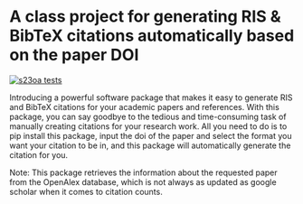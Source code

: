 # A class project for generating RIS & BibTeX citations automatically based on the paper DOI

[![s23oa tests](https://github.com/kareem-Abdelmaqsoud/s23-project/actions/workflows/my-workflow.yaml/badge.svg)](https://github.com/kareem-Abdelmaqsoud/s23-project/actions/workflows/my-workflow.yaml)

Introducing a powerful software package that makes it easy to generate RIS and BibTeX citations for your academic papers and references. With this package, you can say goodbye to the tedious and time-consuming task of manually creating citations for your research work. All you need to do is to pip install this package, input the doi of the paper and select the format you want your citation to be in, and this package will automatically generate the citation for you. 

Note: This package retrieves the information about the requested paper from the OpenAlex database, which is not always as updated as google scholar when it comes to citation counts. 
